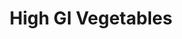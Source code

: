 ---
type: GiDataTablePage
title: High GI Vegetables
description: High Glycemic Index Vegetables
keywords: gi, GI, Glycemic Index, glycemic index, GlycemicIndex, glycemicindex, gi of Vegetables, GI of Vegetables, Glycemic Index of Vegetables, glycemic index of Vegetables, GlycemicIndex of Vegetables, glycemicindex of Vegetables, Vegetables, High GI Vegetables, High Glycemic Index Vegetables
---